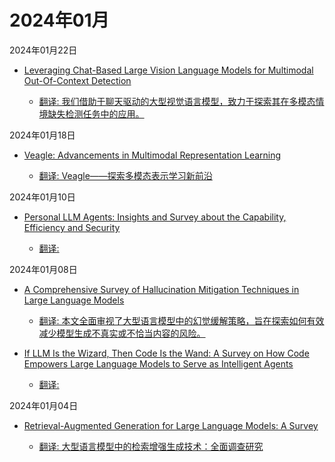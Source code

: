 # 2024年01月

2024年01月22日

- [Leveraging Chat-Based Large Vision Language Models for Multimodal Out-Of-Context Detection](2024年01月22日/Leveraging_Chat-Based_Large_Vision_Language_Models_for_Multimodal_Out-Of-Context_Detection.md)

    - [翻译: 我们借助于聊天驱动的大型视觉语言模型，致力于探索其在多模态情境缺失检测任务中的应用。](2024年01月22日/Leveraging_Chat-Based_Large_Vision_Language_Models_for_Multimodal_Out-Of-Context_Detection.md)

2024年01月18日

- [Veagle: Advancements in Multimodal Representation Learning](2024年01月18日/Veagle_Advancements_in_Multimodal_Representation_Learning.md)

    - [翻译: Veagle——探索多模态表示学习新前沿](2024年01月18日/Veagle_Advancements_in_Multimodal_Representation_Learning.md)

2024年01月10日

- [Personal LLM Agents: Insights and Survey about the Capability, Efficiency and Security](2024年01月10日/Personal_LLM_Agents_Insights_and_Survey_about_the_Capability,_Efficiency_and_Security.md)

    - [翻译: ](2024年01月10日/Personal_LLM_Agents_Insights_and_Survey_about_the_Capability,_Efficiency_and_Security.md)

2024年01月08日

- [A Comprehensive Survey of Hallucination Mitigation Techniques in Large Language Models](2024年01月08日/A_Comprehensive_Survey_of_Hallucination_Mitigation_Techniques_in_Large_Language_Models.md)

    - [翻译: 本文全面审视了大型语言模型中的幻觉缓解策略，旨在探索如何有效减少模型生成不真实或不恰当内容的风险。](2024年01月08日/A_Comprehensive_Survey_of_Hallucination_Mitigation_Techniques_in_Large_Language_Models.md)

- [If LLM Is the Wizard, Then Code Is the Wand: A Survey on How Code Empowers Large Language Models to Serve as Intelligent Agents](2024年01月08日/If_LLM_Is_the_Wizard,_Then_Code_Is_the_Wand_A_Survey_on_How_Code_Empowers_Large_Language_Models_to_Serve_as_Intelligent_Agents.md)

    - [翻译: ](2024年01月08日/If_LLM_Is_the_Wizard,_Then_Code_Is_the_Wand_A_Survey_on_How_Code_Empowers_Large_Language_Models_to_Serve_as_Intelligent_Agents.md)

2024年01月04日

- [Retrieval-Augmented Generation for Large Language Models: A Survey](2024年01月04日/Retrieval-Augmented_Generation_for_Large_Language_Models_A_Survey.md)

    - [翻译: 大型语言模型中的检索增强生成技术：全面调查研究](2024年01月04日/Retrieval-Augmented_Generation_for_Large_Language_Models_A_Survey.md)